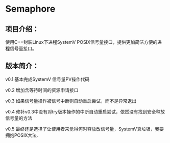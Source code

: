# Semaphore

## 项目介绍：
使用C++封装Linux下进程SystemV POSIX信号量接口，提供更加简洁方便的进程信号量接口。

## 版本简介：

v0.1 基本完成SystemV 信号量PV操作代码

v0.2 增加含等待时间的资源申请接口

v0.3 如果信号量操作被信号中断则自动重启尝试，而不是异常退出

v0.4 修补v0.3中没有对try版本操作的中断自动重启尝试，依然没有找到安全释放信号量的方法

v0.5 最终还是选择了让使用者来觉得何时释放改信号量，SystemV真垃圾，我要拥抱POSIX大法.